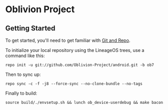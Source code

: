 Oblivion Project
===========

Getting Started
---------------

To get started, you'll need to get
familiar with [Git and Repo](http://source.android.com/source/using-repo.html).

To initialize your local repository using the LineageOS trees, use a command like this:

    repo init -u git://github.com/Oblivion-Project/android.git -b ob7

Then to sync up:

    repo sync -c -f -j8 --force-sync --no-clone-bundle --no-tags

Finally to build:

    source build/./envsetup.sh && lunch ob_device-userdebug && make bacon


